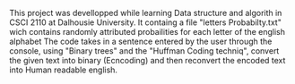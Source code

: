 This project was devellopped while learning Data structure and algorith in CSCI 2110 at Dalhousie University. 
It containg a file "letters Probabilty.txt" wich contains randomly attributed probailities for each letter of the english alphabet
The code takes in a sentence entered by the user through the console, using "Binary trees" and the "Huffman Coding techniq",
convert the given text into binary (Ecncoding) and then reconvert the encoded text into Human readable english.
